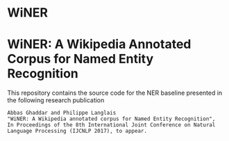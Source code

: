 # WiNER

WiNER: A Wikipedia Annotated Corpus for Named Entity Recognition
================================================================

This repository contains the source code for the NER baseline presented in the following research publication

    Abbas Ghaddar and Philippe Langlais 
    "WiNER: A Wikipedia annotated corpus for Named Entity Recognition",
    In Proceedings of the 8th International Joint Conference on Natural Language Processing (IJCNLP 2017), to appear.
